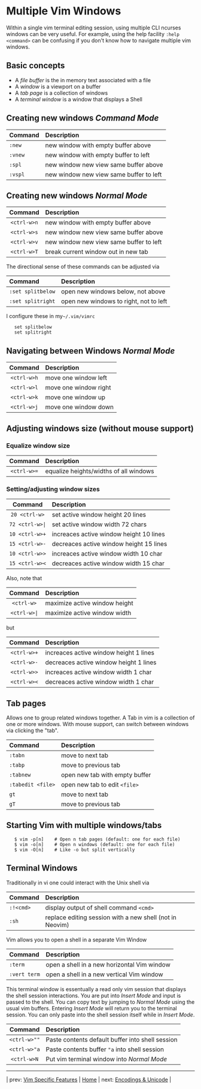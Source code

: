 # Multiple Vim Windows

Within a single vim terminal editing session, using multiple
CLI ncurses windows can be very useful.  For example,
using the help facility `:help <command>` can be confusing
if you don't know how to navigate multiple vim windows.

## Basic concepts

* A *file buffer* is the in memory text associated with a file
* A *window* is a viewport on a buffer
* A *tab page* is a collection of windows
* A *terminal window* is a window that displays a Shell

## Creating new windows *Command Mode*

| Command | Description                             |
|:------- |:--------------------------------------- |
| `:new`  | new window with empty buffer above      |
| `:vnew` | new window with empty buffer to left    |
| `:spl`  | new window new view same buffer above   |
| `:vspl` | new window new view same buffer to left |

## Creating new windows *Normal Mode*

| Command     | Description                             |
|:-----------:|:--------------------------------------- |
| `<ctrl-w>n` | new window with empty buffer above      |
| `<ctrl-w>s` | new window new view same buffer above   |
| `<ctrl-w>v` | new window new view same buffer to left |
| `<ctrl-w>T` | break current window out in new tab     |

The directional sense of these commands can be adjusted via

| Command           | Description                            |
|:----------------- |:-------------------------------------- |
| `:set splitbelow` | open new windows below, not above      |
| `:set splitright` | open new windows to right, not to left |

I configure these in my`~/.vim/vimrc`

```
   set splitbelow
   set splitright
```

## Navigating between Windows *Normal Mode*

| Command     | Description           |
|:-----------:|:--------------------- |
| `<ctrl-w>h` | move one window left  |
| `<ctrl-w>l` | move one window right |
| `<ctrl-w>k` | move one window up    |
| `<ctrl-w>j` | move one window down  |

## Adjusting windows size (without mouse support)

### Equalize window size

| Command     | Description                            |
|:-----------:|:-------------------------------------- |
| `<ctrl-w>=` | equalize heights/widths of all windows |

### Setting/adjusting window sizes

| Command         | Description                             |
|:---------------:|:--------------------------------------- |
| `20 <ctrl-w>`   | set active window height 20 lines       |
| `72 <ctrl-w>\|` | set active window width 72 chars        |
| `10 <ctrl-w>+`  | increaces active window height 10 lines |
| `15 <ctrl-w>-`  | decreaces active window height 15 lines |
| `10 <ctrl-w>>`  | increaces active window width 10 char   |
| `15 <ctrl-w><`  | decreaces active window width 15 char   |

Also, note that

| Command      | Description                   |
|:------------:|:----------------------------- |
| `<ctrl-w>`   | maximize active window height |
| `<ctrl-w>\|` | maximize active window width  |

but

| Command      | Description                            |
|:------------:|:-------------------------------------- |
| `<ctrl-w>+` | increaces active window height 1 lines |
| `<ctrl-w>-` | decreaces active window height 1 lines |
| `<ctrl-w>>` | increaces active window width 1 char   |
| `<ctrl-w><` | decreaces active window width 1 char   |

## Tab pages

Allows one to group related windows together.  A Tab in vim
is a collection of one or more windows.  With mouse support,
can switch between windows via clicking the "tab".

| Command           | Description                    |
|:----------------- |:------------------------------ |
| `:tabn`           | move to next tab               |
| `:tabp`           | move to previous tab           |
| `:tabnew`         | open new tab with empty buffer |
| `:tabedit <file>` | open new tab to edit `<file>`  |
| `gt`              | move to next tab               |
| `gT`              | move to previous tab           |

## Starting Vim with multiple windows/tabs

```
   $ vim -p[n]    # Open n tab pages (default: one for each file)
   $ vim -o[n]    # Open n windows (default: one for each file)
   $ vim -O[n]    # Like -o but split vertically
```

## Terminal Windows

Traditionally in vi one could interact with the Unix shell via

| Command   | Description                                              |
|:--------- |:----------------------------------------                 |
| `:!<cmd>` | display output of shell command `<cmd>`                  |
| `:sh`     | replace editing session with a new shell (not in Neovim) |

Vim allows you to open a shell in a separate Vim Window

| Command      | Description                                 |
|:------------ |:------------------------------------------- |
| `:term`      | open a shell in a new horizontal Vim window |
| `:vert term` | open a shell in a new vertical Vim window   |

This terminal window is essentually a read only vim session that
displays the shell session interactions.  You are put into
*Insert Mode* and input is passed to the shell.  You can copy
text by jumping to *Normal Mode* using the usual vim buffers.
Entering *Insert Mode* will return you to the terminal session.
You can only paste into the shell session itself while in *Insert Mode*.

| Command      | Description                                      |
|:------------:|:------------------------------------------------ |
| `<ctrl-w>""` | Paste contents default buffer into shell session |
| `<ctrl-w>"a` | Paste contents buffer `"a` into shell session    |
| `<ctrl-w>N`  | Put vim terminal window into *Normal Mode*       |

---

| prev: [Vim Specific Features][1] | [Home][2] | next: [Encodings & Unicode][3] |

[1]: vimSpecificFeatures.md
[2]: README.md
[3]: encodingsUnicode.md
